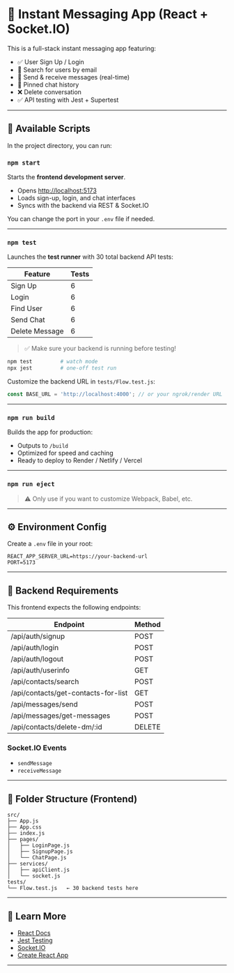 
# 💬 Instant Messaging App (React + Socket.IO)

This is a full-stack instant messaging app featuring:

- ✅ User Sign Up / Login
- 🔎 Search for users by email
- 💬 Send & receive messages (real-time)
- 📌 Pinned chat history
- ❌ Delete conversation
- ✅ API testing with Jest + Supertest

---

## 🚀 Available Scripts

In the project directory, you can run:

### `npm start`

Starts the **frontend development server**.

- Opens [http://localhost:5173](http://localhost:5173)
- Loads sign-up, login, and chat interfaces
- Syncs with the backend via REST & Socket.IO

You can change the port in your `.env` file if needed.

---

### `npm test`

Launches the **test runner** with 30 total backend API tests:

| Feature        | Tests |
|----------------|-------|
| Sign Up        |   6   |
| Login          |   6   |
| Find User      |   6   |
| Send Chat      |   6   |
| Delete Message |   6   |

> ✅ Make sure your backend is running before testing!

```bash
npm test         # watch mode
npx jest         # one-off test run
```

Customize the backend URL in `tests/Flow.test.js`:

```js
const BASE_URL = 'http://localhost:4000'; // or your ngrok/render URL
```

---

### `npm run build`

Builds the app for production:

- Outputs to `/build`
- Optimized for speed and caching
- Ready to deploy to Render / Netlify / Vercel

---

### `npm run eject`

> ⚠️ Only use if you want to customize Webpack, Babel, etc.

---

## ⚙️ Environment Config

Create a `.env` file in your root:

```
REACT_APP_SERVER_URL=https://your-backend-url
PORT=5173
```

---

## 🔐 Backend Requirements

This frontend expects the following endpoints:

| Endpoint                            | Method |
|-------------------------------------|--------|
| /api/auth/signup                    | POST   |
| /api/auth/login                     | POST   |
| /api/auth/logout                    | POST   |
| /api/auth/userinfo                  | GET    |
| /api/contacts/search                | POST   |
| /api/contacts/get-contacts-for-list| GET    |
| /api/messages/send                  | POST   |
| /api/messages/get-messages          | POST   |
| /api/contacts/delete-dm/:id         | DELETE |

### Socket.IO Events

- `sendMessage`
- `receiveMessage`

---

## 📁 Folder Structure (Frontend)

```
src/
├── App.js
├── App.css
├── index.js
├── pages/
│   ├── LoginPage.js
│   ├── SignupPage.js
│   └── ChatPage.js
├── services/
│   ├── apiClient.js
│   └── socket.js
tests/
└── Flow.test.js   ← 30 backend tests here
```

---

## 🧠 Learn More

- [React Docs](https://reactjs.org/)
- [Jest Testing](https://jestjs.io/)
- [Socket.IO](https://socket.io/)
- [Create React App](https://create-react-app.dev/)

---
